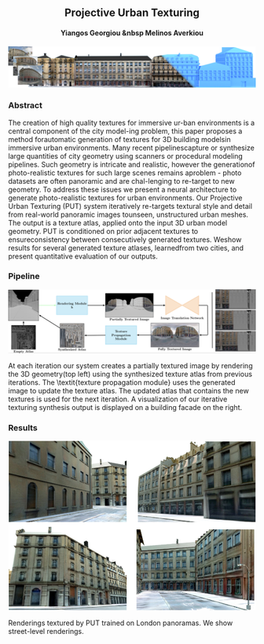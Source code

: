 <div  align="center" markdown="1">

## Projective Urban Texturing
#### Yiangos Georgiou &nbsp Melinos Averkiou 

</div>

![teaser](teaser_iccv_2.png)

### Abstract

The creation of high quality textures for immersive ur-ban environments is a central component of the city model-ing problem, this paper proposes a method forautomatic generation of textures for 3D building modelsin immersive urban environments. Many recent pipelinescapture or synthesize large quantities of city geometry using scanners or procedural modeling pipelines. Such geometry is intricate and realistic, however the generationof photo-realistic textures for such large scenes remains aproblem - photo datasets are often panoramic and are chal-lenging to re-target to new geometry. To address these issues we present a neural architecture to generate photo-realistic textures for urban environments. Our Projective Urban Texturing (PUT) system iteratively re-targets textural style and detail from real-world panoramic images tounseen, unstructured urban meshes. The output is a texture atlas, applied onto the input 3D urban model geometry. PUT is conditioned on prior adjacent textures to ensureconsistency between consecutively generated textures. Weshow results for several generated texture atlases, learnedfrom two cities, and present quantitative evaluation of our outputs.

### Pipeline

![pipeline](pipeline.png)

At each iteration our system creates a partially textured image by rendering the 3D geometry(top left) using the synthesized texture atlas from previous iterations. The \textit{texture propagation module} uses the generated image to update the texture atlas. The updated atlas that contains the new textures is used for the next iteration. A visualization of our iterative texturing synthesis output is displayed on a building facade on the right.

### Results

![results](results.png)

Renderings textured by PUT trained on London panoramas. We show street-level renderings.
